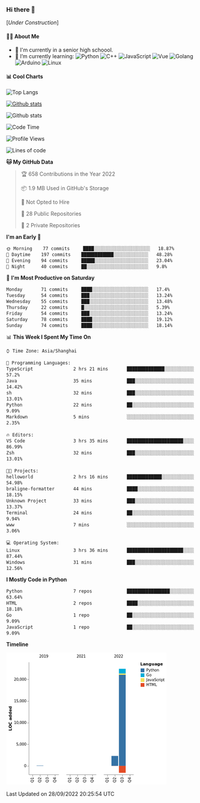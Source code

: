 ### Hi there 👋

\[*Under Construction*\]

<!--
**NoNormalCreeper/NoNormalCreeper** is a ✨ _special_ ✨ repository because its `README.md` (this file) appears on your GitHub profile.

Here are some ideas to get you started:

- 🔭 I’m currently working on ...
- 🌱 I’m currently learning ...
- 👯 I’m looking to collaborate on ...
- 🤔 I’m looking for help with ...
- 💬 Ask me about ...
- 📫 How to reach me: ...
- 😄 Pronouns: ...
- ⚡ Fun fact: ...
-->

#### 👩‍💻 About Me

- 🏫 I'm currently in a senior high schoool.
- 🌱 I’m currently learning: 
![Python](https://img.shields.io/badge/-Python-blue?style=flat-square&logo=Python&logoColor=fff)
![C++](https://img.shields.io/badge/-C%2B%2B-00599C?style=flat-square&logo=C%2B%2B&logoColor=fff)
![JavaScript](https://img.shields.io/badge/-JavaScript-ffca18?style=flat-square&logo=JavaScript&logoColor=fff)
![Vue](https://img.shields.io/badge/-Vue-4FC08D?style=flat-square&logo=Vue.js&logoColor=fff)
![Golang](https://img.shields.io/badge/-Go-007d9c?style=flat-square&logo=Go&logoColor=fff)
![Arduino](https://img.shields.io/badge/-Arduino-00979D?style=flat-square&logo=Arduino&logoColor=fff)
![Linux](https://img.shields.io/badge/-Linux-FCC624?style=flat-square&logo=Linux&logoColor=fff)

#### 📊 Cool Charts

![Top Langs](https://github-readme-stats.vercel.app/api/top-langs/?username=NoNormalCreeper&layout=compact)

[![Github stats](https://github-readme-stats.vercel.app/api?username=NoNormalCreeper&show_icons=true)](https://github.com/anuraghazra/github-readme-stats)

![Github stats](https://github-profile-trophy.vercel.app/?username=NoNormalCreeper)


<!--START_SECTION:waka-->
![Code Time](http://img.shields.io/badge/Code%20Time-114%20hrs%2010%20mins-blue)

![Profile Views](http://img.shields.io/badge/Profile%20Views-0-blue)

![Lines of code](https://img.shields.io/badge/From%20Hello%20World%20I%27ve%20Written-23%20Thousand%20lines%20of%20code-blue)

**🐱 My GitHub Data** 

> 🏆 658 Contributions in the Year 2022
 > 
> 📦 1.9 MB Used in GitHub's Storage 
 > 
> 🚫 Not Opted to Hire
 > 
> 📜 28 Public Repositories 
 > 
> 🔑 2 Private Repositories  
 > 
**I'm an Early 🐤** 

```text
🌞 Morning    77 commits     ████░░░░░░░░░░░░░░░░░░░░░   18.87% 
🌆 Daytime    197 commits    ████████████░░░░░░░░░░░░░   48.28% 
🌃 Evening    94 commits     █████░░░░░░░░░░░░░░░░░░░░   23.04% 
🌙 Night      40 commits     ██░░░░░░░░░░░░░░░░░░░░░░░   9.8%

```
📅 **I'm Most Productive on Saturday** 

```text
Monday       71 commits     ████░░░░░░░░░░░░░░░░░░░░░   17.4% 
Tuesday      54 commits     ███░░░░░░░░░░░░░░░░░░░░░░   13.24% 
Wednesday    55 commits     ███░░░░░░░░░░░░░░░░░░░░░░   13.48% 
Thursday     22 commits     █░░░░░░░░░░░░░░░░░░░░░░░░   5.39% 
Friday       54 commits     ███░░░░░░░░░░░░░░░░░░░░░░   13.24% 
Saturday     78 commits     ████░░░░░░░░░░░░░░░░░░░░░   19.12% 
Sunday       74 commits     ████░░░░░░░░░░░░░░░░░░░░░   18.14%

```


📊 **This Week I Spent My Time On** 

```text
⌚︎ Time Zone: Asia/Shanghai

💬 Programming Languages: 
TypeScript               2 hrs 21 mins       ██████████████░░░░░░░░░░░   57.2% 
Java                     35 mins             ███░░░░░░░░░░░░░░░░░░░░░░   14.42% 
sh                       32 mins             ███░░░░░░░░░░░░░░░░░░░░░░   13.01% 
Python                   22 mins             ██░░░░░░░░░░░░░░░░░░░░░░░   9.09% 
Markdown                 5 mins              ░░░░░░░░░░░░░░░░░░░░░░░░░   2.35%

🔥 Editors: 
VS Code                  3 hrs 35 mins       █████████████████████░░░░   86.99% 
Zsh                      32 mins             ███░░░░░░░░░░░░░░░░░░░░░░   13.01%

🐱‍💻 Projects: 
helloworld               2 hrs 16 mins       █████████████░░░░░░░░░░░░   54.98% 
braligne-formatter       44 mins             ████░░░░░░░░░░░░░░░░░░░░░   18.15% 
Unknown Project          33 mins             ███░░░░░░░░░░░░░░░░░░░░░░   13.37% 
Terminal                 24 mins             ██░░░░░░░░░░░░░░░░░░░░░░░   9.94% 
www                      7 mins              ░░░░░░░░░░░░░░░░░░░░░░░░░   3.06%

💻 Operating System: 
Linux                    3 hrs 36 mins       █████████████████████░░░░   87.44% 
Windows                  31 mins             ███░░░░░░░░░░░░░░░░░░░░░░   12.56%

```

**I Mostly Code in Python** 

```text
Python                   7 repos             ████████████████░░░░░░░░░   63.64% 
HTML                     2 repos             ████░░░░░░░░░░░░░░░░░░░░░   18.18% 
Go                       1 repo              ██░░░░░░░░░░░░░░░░░░░░░░░   9.09% 
JavaScript               1 repo              ██░░░░░░░░░░░░░░░░░░░░░░░   9.09%

```


**Timeline**

![Chart not found](https://raw.githubusercontent.com/NoNormalCreeper/NoNormalCreeper/main/charts/bar_graph.png) 


 Last Updated on 28/09/2022 20:25:54 UTC
<!--END_SECTION:waka-->

